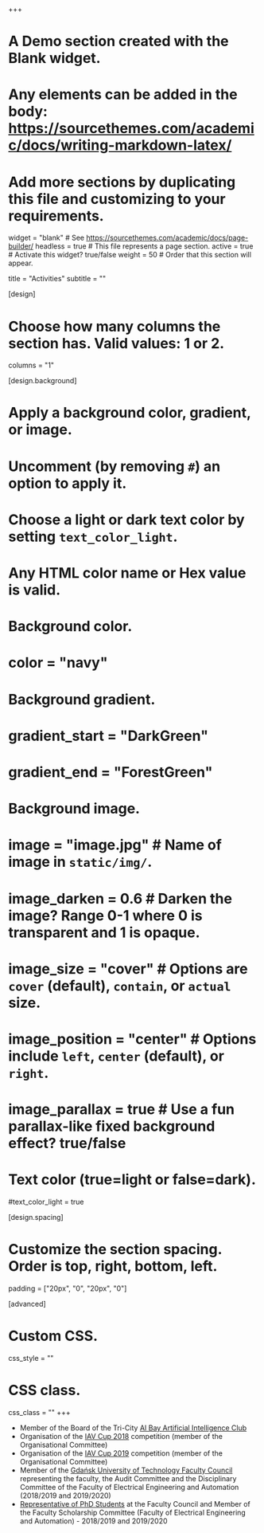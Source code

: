 +++
# A Demo section created with the Blank widget.
# Any elements can be added in the body: https://sourcethemes.com/academic/docs/writing-markdown-latex/
# Add more sections by duplicating this file and customizing to your requirements.

widget = "blank"  # See https://sourcethemes.com/academic/docs/page-builder/
headless = true  # This file represents a page section.
active = true  # Activate this widget? true/false
weight = 50  # Order that this section will appear.

title = "Activities"
subtitle = ""

[design]
  # Choose how many columns the section has. Valid values: 1 or 2.
  columns = "1"

[design.background]
  # Apply a background color, gradient, or image.
  #   Uncomment (by removing `#`) an option to apply it.
  #   Choose a light or dark text color by setting `text_color_light`.
  #   Any HTML color name or Hex value is valid.

  # Background color.
  # color = "navy"
  
  # Background gradient.
#  gradient_start = "DarkGreen"
#  gradient_end = "ForestGreen"
  
  # Background image.
  # image = "image.jpg"  # Name of image in `static/img/`.
  # image_darken = 0.6  # Darken the image? Range 0-1 where 0 is transparent and 1 is opaque.
  # image_size = "cover"  #  Options are `cover` (default), `contain`, or `actual` size.
  # image_position = "center"  # Options include `left`, `center` (default), or `right`.
  # image_parallax = true  # Use a fun parallax-like fixed background effect? true/false
  
  # Text color (true=light or false=dark).
  #text_color_light = true

[design.spacing]
  # Customize the section spacing. Order is top, right, bottom, left.
  padding = ["20px", "0", "20px", "0"]

[advanced]
 # Custom CSS. 
 css_style = ""
 
 # CSS class.
 css_class = ""
+++

* Member of the Board of the Tri-City [AI Bay Artificial Intelligence Club](http://aibay.ai/)
* Organisation of the [IAV Cup 2018](https://eti.pg.edu.pl/safeidea/iav-cup-2018) competition (member of the Organisational Committee)
* Organisation of the [IAV Cup 2019](https://eti.pg.edu.pl/safeidea/iav-cup-2019) competition (member of the Organisational Committee)
* Member of the [Gdańsk University of Technology Faculty Council](https://eia.pg.edu.pl/o-wydziale/sklad) representing the faculty, the Audit Committee and the Disciplinary Committee of the Faculty of Electrical Engineering and Automation (2018/2019 and 2019/2020)
* [Representative of PhD Students](https://pg.edu.pl/sd/obecny-samorzad) at the Faculty Council and Member of the Faculty Scholarship Committee (Faculty of Electrical Engineering and Automation) - 2018/2019 and 2019/2020 
